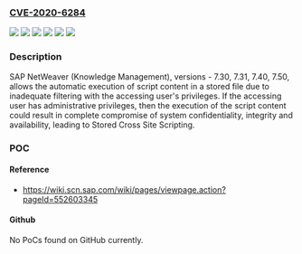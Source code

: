 ### [CVE-2020-6284](https://cve.mitre.org/cgi-bin/cvename.cgi?name=CVE-2020-6284)
![](https://img.shields.io/static/v1?label=Product&message=SAP%20NetWeaver%20(Knowledge%20Management)&color=blue)
![](https://img.shields.io/static/v1?label=Version&message=%3C%207.30%20&color=brightgreen)
![](https://img.shields.io/static/v1?label=Version&message=%3C%207.31%20&color=brightgreen)
![](https://img.shields.io/static/v1?label=Version&message=%3C%207.40%20&color=brightgreen)
![](https://img.shields.io/static/v1?label=Version&message=%3C%207.50%20&color=brightgreen)
![](https://img.shields.io/static/v1?label=Vulnerability&message=Cross%20Site%20Scripting&color=brightgreen)

### Description

SAP NetWeaver (Knowledge Management), versions - 7.30, 7.31, 7.40, 7.50, allows the automatic execution of script content in a stored file due to inadequate filtering with the accessing user's privileges. If the accessing user has administrative privileges, then the execution of the script content could result in complete compromise of system confidentiality, integrity and availability, leading to Stored Cross Site Scripting.

### POC

#### Reference
- https://wiki.scn.sap.com/wiki/pages/viewpage.action?pageId=552603345

#### Github
No PoCs found on GitHub currently.

